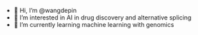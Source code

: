 - 👋 Hi, I’m @wangdepin
- 👀 I’m interested in AI in drug discovery and alternative splicing
- 🌱 I’m currently learning machine learning with genomics

<!---
wangdepin/wangdepin is a ✨ special ✨ repository because its `README.md` (this file) appears on your GitHub profile.
You can click the Preview link to take a look at your changes.
--->
